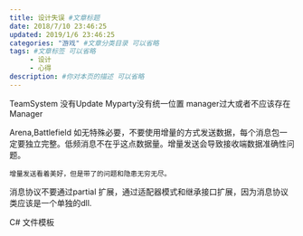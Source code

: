 ```yaml
---
title: 设计失误 #文章标题
date: 2018/7/10 23:46:25
updated: 2019/1/6 23:46:25
categories: "游戏" #文章分类目录 可以省略
tags: #文章标签 可以省略
     - 设计
     - 心得
description: #你对本页的描述 可以省略
---
```


TeamSystem
	没有Update
	Myparty没有统一位置
	manager过大或者不应该存在Manager
	
Arena,Battlefield
	如无特殊必要，不要使用增量的方式发送数据，每个消息包一定要独立完整。低频消息不在乎这点数据量。增量发送会导致接收端数据准确性问题。

	增量发送看着美好，但是带了的问题和隐患无穷无尽。  

消息协议不要通过partial 扩展，通过适配器模式和继承接口扩展，因为消息协议类应该是一个单独的dll.

C# 文件模板